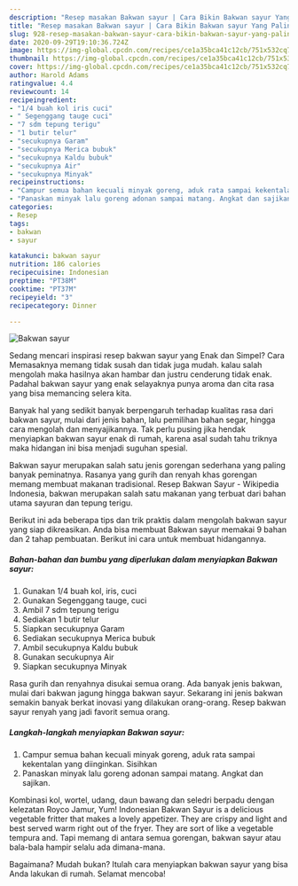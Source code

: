 ```yaml
---
description: "Resep masakan Bakwan sayur | Cara Bikin Bakwan sayur Yang Paling Enak"
title: "Resep masakan Bakwan sayur | Cara Bikin Bakwan sayur Yang Paling Enak"
slug: 928-resep-masakan-bakwan-sayur-cara-bikin-bakwan-sayur-yang-paling-enak
date: 2020-09-29T19:10:36.724Z
image: https://img-global.cpcdn.com/recipes/ce1a35bca41c12cb/751x532cq70/bakwan-sayur-foto-resep-utama.jpg
thumbnail: https://img-global.cpcdn.com/recipes/ce1a35bca41c12cb/751x532cq70/bakwan-sayur-foto-resep-utama.jpg
cover: https://img-global.cpcdn.com/recipes/ce1a35bca41c12cb/751x532cq70/bakwan-sayur-foto-resep-utama.jpg
author: Harold Adams
ratingvalue: 4.4
reviewcount: 14
recipeingredient:
- "1/4 buah kol iris cuci"
- " Segenggang tauge cuci"
- "7 sdm tepung terigu"
- "1 butir telur"
- "secukupnya Garam"
- "secukupnya Merica bubuk"
- "secukupnya Kaldu bubuk"
- "secukupnya Air"
- "secukupnya Minyak"
recipeinstructions:
- "Campur semua bahan kecuali minyak goreng, aduk rata sampai kekentalan yang diinginkan. Sisihkan"
- "Panaskan minyak lalu goreng adonan sampai matang. Angkat dan sajikan."
categories:
- Resep
tags:
- bakwan
- sayur

katakunci: bakwan sayur 
nutrition: 186 calories
recipecuisine: Indonesian
preptime: "PT38M"
cooktime: "PT37M"
recipeyield: "3"
recipecategory: Dinner

---
```



![Bakwan sayur](https://img-global.cpcdn.com/recipes/ce1a35bca41c12cb/751x532cq70/bakwan-sayur-foto-resep-utama.jpg)

Sedang mencari inspirasi resep bakwan sayur yang Enak dan Simpel? Cara Memasaknya memang tidak susah dan tidak juga mudah. kalau salah mengolah maka hasilnya akan hambar dan justru cenderung tidak enak. Padahal bakwan sayur yang enak selayaknya punya aroma dan cita rasa yang bisa memancing selera kita.

Banyak hal yang sedikit banyak berpengaruh terhadap kualitas rasa dari bakwan sayur, mulai dari jenis bahan, lalu pemilihan bahan segar, hingga cara mengolah dan menyajikannya. Tak perlu pusing jika hendak menyiapkan bakwan sayur enak di rumah, karena asal sudah tahu triknya maka hidangan ini bisa menjadi suguhan spesial.

Bakwan sayur merupakan salah satu jenis gorengan sederhana yang paling banyak peminatnya. Rasanya yang gurih dan renyah khas gorengan memang membuat makanan tradisional. Resep Bakwan Sayur - Wikipedia Indonesia, bakwan merupakan salah satu makanan yang terbuat dari bahan utama sayuran dan tepung terigu.


Berikut ini ada beberapa tips dan trik praktis dalam mengolah bakwan sayur yang siap dikreasikan. Anda bisa membuat Bakwan sayur memakai 9 bahan dan 2 tahap pembuatan. Berikut ini cara untuk membuat hidangannya.

<!--inarticleads1-->

##### Bahan-bahan dan bumbu yang diperlukan dalam menyiapkan Bakwan sayur:

1. Gunakan 1/4 buah kol, iris, cuci
1. Gunakan  Segenggang tauge, cuci
1. Ambil 7 sdm tepung terigu
1. Sediakan 1 butir telur
1. Siapkan secukupnya Garam
1. Sediakan secukupnya Merica bubuk
1. Ambil secukupnya Kaldu bubuk
1. Gunakan secukupnya Air
1. Siapkan secukupnya Minyak


Rasa gurih dan renyahnya disukai semua orang. Ada banyak jenis bakwan, mulai dari bakwan jagung hingga bakwan sayur. Sekarang ini jenis bakwan semakin banyak berkat inovasi yang dilakukan orang-orang. Resep bakwan sayur renyah yang jadi favorit semua orang. 

<!--inarticleads2-->

##### Langkah-langkah menyiapkan Bakwan sayur:

1. Campur semua bahan kecuali minyak goreng, aduk rata sampai kekentalan yang diinginkan. Sisihkan
1. Panaskan minyak lalu goreng adonan sampai matang. Angkat dan sajikan.


Kombinasi kol, wortel, udang, daun bawang dan seledri berpadu dengan kelezatan Royco Jamur, Yum! Indonesian Bakwan Sayur is a delicious vegetable fritter that makes a lovely appetizer. They are crispy and light and best served warm right out of the fryer. They are sort of like a vegetable tempura and. Tapi memang di antara semua gorengan, bakwan sayur atau bala-bala hampir selalu ada dimana-mana. 

Bagaimana? Mudah bukan? Itulah cara menyiapkan bakwan sayur yang bisa Anda lakukan di rumah. Selamat mencoba!
